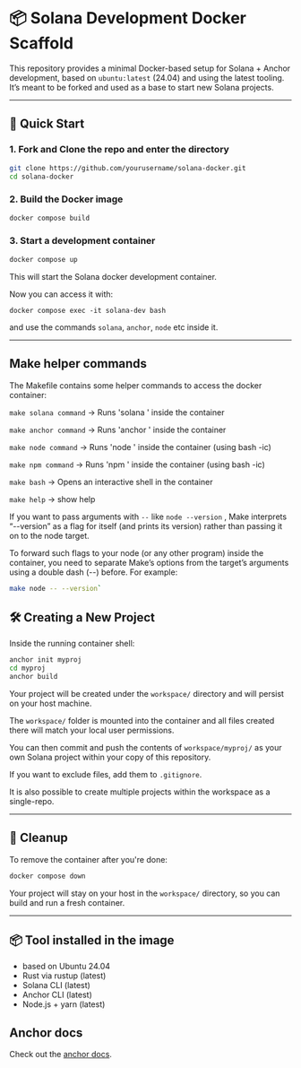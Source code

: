 # 📦 Solana Development Docker Scaffold

This repository provides a minimal Docker-based setup for Solana + Anchor development, based on `ubuntu:latest` (24.04) and using the latest tooling. It’s meant to be forked and used as a base to start new Solana projects.

---

## 🚀 Quick Start

### 1. Fork and Clone the repo and enter the directory

```bash
git clone https://github.com/yourusername/solana-docker.git
cd solana-docker
```

### 2. Build the Docker image

```bash
docker compose build
```

### 3. Start a development container

```bash
docker compose up
```

This will start the Solana docker development container.

Now you can access it with:

```
docker compose exec -it solana-dev bash
```

and use the commands `solana`, `anchor`, `node` etc inside it.


---

## Make helper commands

The Makefile contains some helper commands to access the docker container:

`make solana command` -> Runs 'solana <command>' inside the container

`make anchor command` -> Runs 'anchor <command>' inside the container

`make node command` -> Runs 'node <command>' inside the container (using bash -ic)

`make npm command` -> Runs 'npm <command>' inside the container (using bash -ic)

`make bash` -> Opens an interactive shell in the container

`make help` -> show help


If you want to pass arguments with `--` like `node --version` , Make interprets “--version” as a flag for itself (and prints its version) rather than passing it on to the node target.

To forward such flags to your node (or any other program) inside the container, you need to separate Make’s options from the target’s arguments using a double dash (--) before. For example:

```bash
make node -- --version`
```

## 🛠 Creating a New Project

Inside the running container shell:

```bash
anchor init myproj
cd myproj
anchor build
```

Your project will be created under the `workspace/` directory and will persist on your host machine.

The `workspace/` folder is mounted into the container and all files created there will match your local user permissions.

You can then commit and push the contents of `workspace/myproj/` as your own Solana project within your copy of this repository.

If you want to exclude files, add them to `.gitignore`.

It is also possible to create multiple projects within the workspace as a single-repo.

---

## 🧹 Cleanup

To remove the container after you're done:

```bash
docker compose down
```

Your project will stay on your host in the `workspace/` directory, so you can build and run a fresh container.

---

## 📦 Tool installed in the image

- based on Ubuntu 24.04
- Rust via rustup (latest)
- Solana CLI (latest)
- Anchor CLI (latest)
- Node.js + yarn (latest)

## Anchor docs

Check out the [anchor docs](https://www.anchor-lang.com/docs/).
